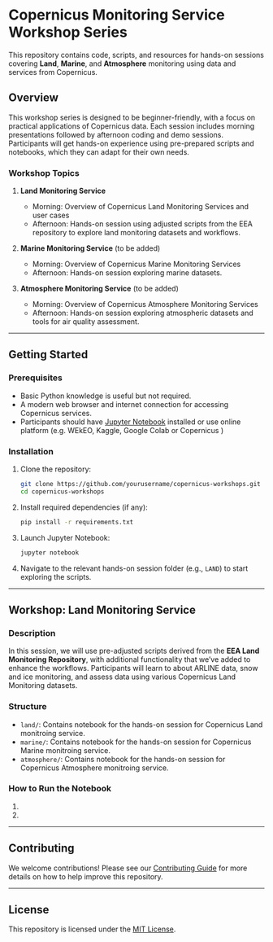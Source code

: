 # Copernicus Monitoring Service Workshop Series

This repository contains code, scripts, and resources for hands-on sessions covering **Land**, **Marine**, and **Atmosphere** monitoring using data and services from Copernicus.

## Overview

This workshop series is designed to be beginner-friendly, with a focus on practical applications of Copernicus data. Each session includes morning presentations followed by afternoon coding and demo sessions. Participants will get hands-on experience using pre-prepared scripts and notebooks, which they can adapt for their own needs.

### Workshop Topics

1. **Land Monitoring Service**
   - Morning: Overview of Copernicus Land Monitoring Services and user cases 
   - Afternoon: Hands-on session using adjusted scripts from the EEA repository to explore land monitoring datasets and workflows.
   
2. **Marine Monitoring Service** (to be added)
   - Morning: Overview of Copernicus Marine Monitoring Services
   - Afternoon: Hands-on session exploring marine datasets.

3. **Atmosphere Monitoring Service** (to be added)
   - Morning: Overview of Copernicus Atmosphere Monitoring Services
   - Afternoon: Hands-on session exploring atmospheric datasets and tools for air quality assessment.

---

## Getting Started

### Prerequisites

- Basic Python knowledge is useful but not required.
- A modern web browser and internet connection for accessing Copernicus services.
- Participants should have [Jupyter Notebook](https://jupyter.org/install) installed or use online platform (e.g. WEkEO, Kaggle, Google Colab or Copernicus )

### Installation

1. Clone the repository:
    ```bash
    git clone https://github.com/yourusername/copernicus-workshops.git
    cd copernicus-workshops
    ```

2. Install required dependencies (if any):
    ```bash
    pip install -r requirements.txt
    ```

3. Launch Jupyter Notebook:
    ```bash
    jupyter notebook
    ```

4. Navigate to the relevant hands-on session folder (e.g., `LAND`) to start exploring the scripts.

---

## Workshop: Land Monitoring Service

### Description

In this session, we will use pre-adjusted scripts derived from the **EEA Land Monitoring Repository**, with additional functionality that we’ve added to enhance the workflows. Participants will learn to about ARLINE data, snow and ice monitoring, and assess data using various Copernicus Land Monitoring datasets.

### Structure

- `land/`: Contains notebook for the hands-on session for Copernicus Land monitroing service.
- `marine/`: Contains notebook for the hands-on session for Copernicus Marine monitroing service.
- `atmosphere/`: Contains notebook for the hands-on session for Copernicus Atmosphere monitroing service.

### How to Run the Notebook

1.
2. 

---

## Contributing

We welcome contributions! Please see our [Contributing Guide](CONTRIBUTING.md) for more details on how to help improve this repository.

---

## License

This repository is licensed under the [MIT License](LICENSE).

